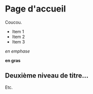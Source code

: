 # Page d'accueil

Coucou.

- Item 1
- Item 2
- Item 3

*en emphase*

**en gras**

## Deuxième niveau de titre...

Etc.
